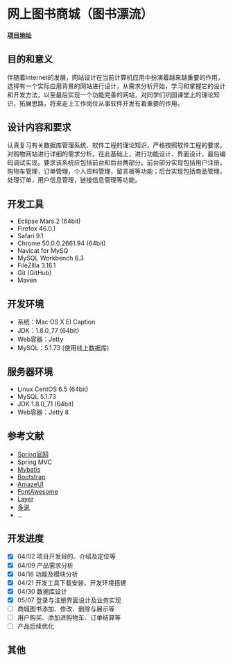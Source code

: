 # 网上图书商城（图书漂流）

#### [项目地址](http://book.ianhe.me)

## 目的和意义
伴随着Internet的发展，网站设计在当前计算机应用中扮演着越来越重要的作用，选择有一个实际应用背景的网站进行设计，从需求分析开始，学习和掌握它的设计和开发方法，以至最后实现一个功能完善的网站，对同学们巩固课堂上的理论知识，拓展思路，将来走上工作岗位从事软件开发有着重要的作用。

## 设计内容和要求
认真复习有关数据库管理系统、软件工程的理论知识，严格按照软件工程的要求，对购物网站进行详细的需求分析，在此基础上，进行功能设计、界面设计，最后编码调试实现。要求该系统应包括前台和后台两部分。前台部分实现包括用户注册，购物车管理，订单管理，个人资料管理，留言板等功能；后台实现包括商品管理，处理订单，用户信息管理，链接信息管理等功能。

## 开发工具
* Eclipse Mars.2 (64bit)
* Firefox 46.0.1
* Safari 9.1
* Chrome 50.0.0.2661.94 (64bit)
* Navicat for MySQ
* MySQL Workbench 6.3
* FileZIlla 3.16.1
* Git (GitHub)
* Maven

## 开发环境
* 系统：Mac OS X EI Caption
* JDK：1.8.0_77 (64bit)
* Web容器：Jetty
* MySQL：5.1.73 (使用线上数据库)

## 服务器环境
* Linux CentOS 6.5 (64bit)
* MySQL 5.1.73
* JDK 1.8.0_71 (64bit)
* Web容器：Jetty 8

## 参考文献
* [Spring官网](https://spring.io/)
* Spring MVC
* [Mybatis](http://www.mybatis.org/mybatis-3/)
* [Bootstrap](http://www.bootcss.com/)
* [AmazeUI](http://amazeui.org/)
* [FontAwesome](http://fontawesome.io/)
* [Layer](http://layer.layui.com/)
* [多说](http://duoshuo.com/)
* ...

## 开发进度
- [x] 04/02 项目开发目的、介绍及定位等
- [x] 04/09 产品需求分析
- [x] 04/16 功能及模块分析
- [x] 04/21 开发工具下载安装、开发环境搭建
- [x] 04/30 数据库设计
- [x] 05/07 登录与注册界面设计及业务实现
- [ ] 商城图书添加、修改、删除与展示等
- [ ] 用户购买、添加进购物车、订单结算等
- [ ] 产品后续优化

## 其他
